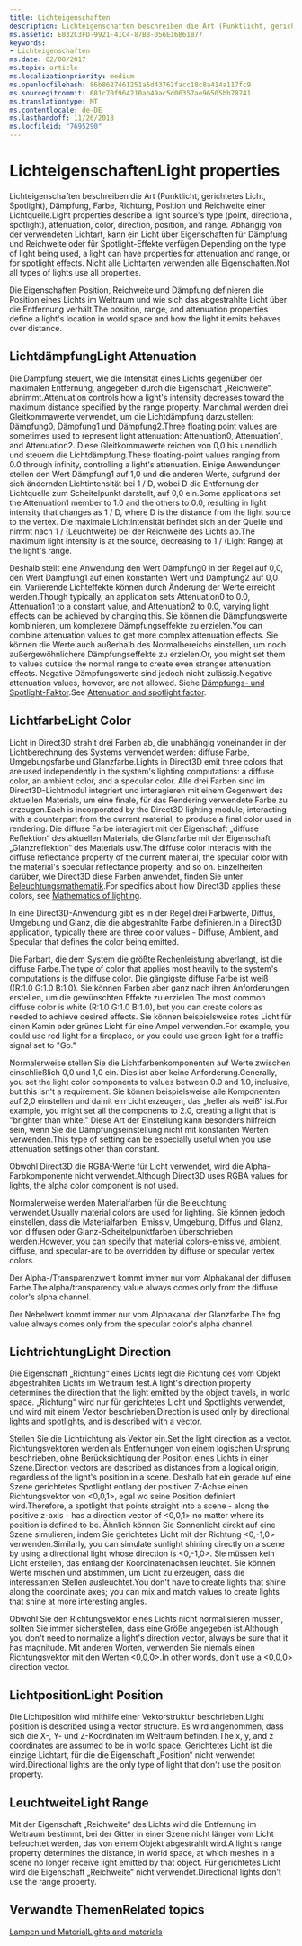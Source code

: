 ```yaml
---
title: Lichteigenschaften
description: Lichteigenschaften beschreiben die Art (Punktlicht, gerichtetes Licht, Spotlight), Dämpfung, Farbe, Richtung, Position und Reichweite einer Lichtquelle.
ms.assetid: E832C3FD-9921-41C4-87B8-056E16B61B77
keywords:
- Lichteigenschaften
ms.date: 02/08/2017
ms.topic: article
ms.localizationpriority: medium
ms.openlocfilehash: 86b8627461251a5d43762facc18c8a414a117fc9
ms.sourcegitcommit: 681c70f964210ab49ac5d06357ae96505bb78741
ms.translationtype: MT
ms.contentlocale: de-DE
ms.lasthandoff: 11/26/2018
ms.locfileid: "7695290"
---
```

# <a name="light-properties"></a><span data-ttu-id="9e393-104">Lichteigenschaften</span><span class="sxs-lookup"><span data-stu-id="9e393-104">Light properties</span></span>


<span data-ttu-id="9e393-105">Lichteigenschaften beschreiben die Art (Punktlicht, gerichtetes Licht, Spotlight), Dämpfung, Farbe, Richtung, Position und Reichweite einer Lichtquelle.</span><span class="sxs-lookup"><span data-stu-id="9e393-105">Light properties describe a light source's type (point, directional, spotlight), attenuation, color, direction, position, and range.</span></span> <span data-ttu-id="9e393-106">Abhängig von der verwendeten Lichtart, kann ein Licht über Eigenschaften für Dämpfung und Reichweite oder für Spotlight-Effekte verfügen.</span><span class="sxs-lookup"><span data-stu-id="9e393-106">Depending on the type of light being used, a light can have properties for attenuation and range, or for spotlight effects.</span></span> <span data-ttu-id="9e393-107">Nicht alle Lichtarten verwenden alle Eigenschaften.</span><span class="sxs-lookup"><span data-stu-id="9e393-107">Not all types of lights use all properties.</span></span>

<span data-ttu-id="9e393-108">Die Eigenschaften Position, Reichweite und Dämpfung definieren die Position eines Lichts im Weltraum und wie sich das abgestrahlte Licht über die Entfernung verhält.</span><span class="sxs-lookup"><span data-stu-id="9e393-108">The position, range, and attenuation properties define a light's location in world space and how the light it emits behaves over distance.</span></span>

## <a name="span-idlightattenuationspanspan-idlightattenuationspanspan-idlightattenuationspanlight-attenuation"></a><span data-ttu-id="9e393-109"><span id="Light_Attenuation"></span><span id="light_attenuation"></span><span id="LIGHT_ATTENUATION"></span>Lichtdämpfung</span><span class="sxs-lookup"><span data-stu-id="9e393-109"><span id="Light_Attenuation"></span><span id="light_attenuation"></span><span id="LIGHT_ATTENUATION"></span>Light Attenuation</span></span>


<span data-ttu-id="9e393-110">Die Dämpfung steuert, wie die Intensität eines Lichts gegenüber der maximalen Entfernung, angegeben durch die Eigenschaft „Reichweite“, abnimmt.</span><span class="sxs-lookup"><span data-stu-id="9e393-110">Attenuation controls how a light's intensity decreases toward the maximum distance specified by the range property.</span></span> <span data-ttu-id="9e393-111">Manchmal werden drei Gleitkommawerte verwendet, um die Lichtdämpfung darzustellen: Dämpfung0, Dämpfung1 und Dämpfung2.</span><span class="sxs-lookup"><span data-stu-id="9e393-111">Three floating point values are sometimes used to represent light attenuation: Attenuation0, Attenuation1, and Attenuation2.</span></span> <span data-ttu-id="9e393-112">Diese Gleitkommawerte reichen von 0,0 bis unendlich und steuern die Lichtdämpfung.</span><span class="sxs-lookup"><span data-stu-id="9e393-112">These floating-point values ranging from 0.0 through infinity, controlling a light's attenuation.</span></span> <span data-ttu-id="9e393-113">Einige Anwendungen stellen den Wert Dämpfung1 auf 1,0 und die anderen Werte, aufgrund der sich ändernden Lichtintensität bei 1 / D, wobei D die Entfernung der Lichtquelle zum Scheitelpunkt darstellt, auf 0,0 ein.</span><span class="sxs-lookup"><span data-stu-id="9e393-113">Some applications set the Attenuation1 member to 1.0 and the others to 0.0, resulting in light intensity that changes as 1 / D, where D is the distance from the light source to the vertex.</span></span> <span data-ttu-id="9e393-114">Die maximale Lichtintensität befindet sich an der Quelle und nimmt nach 1 / (Leuchtweite) bei der Reichweite des Lichts ab.</span><span class="sxs-lookup"><span data-stu-id="9e393-114">The maximum light intensity is at the source, decreasing to 1 / (Light Range) at the light's range.</span></span>

<span data-ttu-id="9e393-115">Deshalb stellt eine Anwendung den Wert Dämpfung0 in der Regel auf 0,0, den Wert Dämpfung1 auf einen konstanten Wert und Dämpfung2 auf 0,0 ein. Variierende Lichteffekte können durch Änderung der Werte erreicht werden.</span><span class="sxs-lookup"><span data-stu-id="9e393-115">Though typically, an application sets Attenuation0 to 0.0, Attenuation1 to a constant value, and Attenuation2 to 0.0, varying light effects can be achieved by changing this.</span></span> <span data-ttu-id="9e393-116">Sie können die Dämpfungswerte kombinieren, um komplexere Dämpfungseffekte zu erzielen.</span><span class="sxs-lookup"><span data-stu-id="9e393-116">You can combine attenuation values to get more complex attenuation effects.</span></span> <span data-ttu-id="9e393-117">Sie können die Werte auch außerhalb des Normalbereichs einstellen, um noch außergewöhnlichere Dämpfungseffekte zu erzielen.</span><span class="sxs-lookup"><span data-stu-id="9e393-117">Or, you might set them to values outside the normal range to create even stranger attenuation effects.</span></span> <span data-ttu-id="9e393-118">Negative Dämpfungswerte sind jedoch nicht zulässig.</span><span class="sxs-lookup"><span data-stu-id="9e393-118">Negative attenuation values, however, are not allowed.</span></span> <span data-ttu-id="9e393-119">Siehe [Dämpfungs- und Spotlight-Faktor](attenuation-and-spotlight-factor.md).</span><span class="sxs-lookup"><span data-stu-id="9e393-119">See [Attenuation and spotlight factor](attenuation-and-spotlight-factor.md).</span></span>

## <a name="span-idlightcolorspanspan-idlightcolorspanspan-idlightcolorspanlight-color"></a><span data-ttu-id="9e393-120"><span id="Light_Color"></span><span id="light_color"></span><span id="LIGHT_COLOR"></span>Lichtfarbe</span><span class="sxs-lookup"><span data-stu-id="9e393-120"><span id="Light_Color"></span><span id="light_color"></span><span id="LIGHT_COLOR"></span>Light Color</span></span>


<span data-ttu-id="9e393-121">Licht in Direct3D strahlt drei Farben ab, die unabhängig voneinander in der Lichtberechnung des Systems verwendet werden: diffuse Farbe, Umgebungsfarbe und Glanzfarbe.</span><span class="sxs-lookup"><span data-stu-id="9e393-121">Lights in Direct3D emit three colors that are used independently in the system's lighting computations: a diffuse color, an ambient color, and a specular color.</span></span> <span data-ttu-id="9e393-122">Alle drei Farben sind im Direct3D-Lichtmodul integriert und interagieren mit einem Gegenwert des aktuellen Materials, um eine finale, für das Rendering verwendete Farbe zu erzeugen.</span><span class="sxs-lookup"><span data-stu-id="9e393-122">Each is incorporated by the Direct3D lighting module, interacting with a counterpart from the current material, to produce a final color used in rendering.</span></span> <span data-ttu-id="9e393-123">Die diffuse Farbe interagiert mit der Eigenschaft „diffuse Reflektion“ des aktuellen Materials, die Glanzfarbe mit der Eigenschaft „Glanzreflektion“ des Materials usw.</span><span class="sxs-lookup"><span data-stu-id="9e393-123">The diffuse color interacts with the diffuse reflectance property of the current material, the specular color with the material's specular reflectance property, and so on.</span></span> <span data-ttu-id="9e393-124">Einzelheiten darüber, wie Direct3D diese Farben anwendet, finden Sie unter [Beleuchtungsmathematik](mathematics-of-lighting.md).</span><span class="sxs-lookup"><span data-stu-id="9e393-124">For specifics about how Direct3D applies these colors, see [Mathematics of lighting](mathematics-of-lighting.md).</span></span>

<span data-ttu-id="9e393-125">In eine Direct3D-Anwendung gibt es in der Regel drei Farbwerte, Diffus, Umgebung und Glanz, die die abgestrahlte Farbe definieren.</span><span class="sxs-lookup"><span data-stu-id="9e393-125">In a Direct3D application, typically there are three color values - Diffuse, Ambient, and Specular that defines the color being emitted.</span></span>

<span data-ttu-id="9e393-126">Die Farbart, die dem System die größte Rechenleistung abverlangt, ist die diffuse Farbe.</span><span class="sxs-lookup"><span data-stu-id="9e393-126">The type of color that applies most heavily to the system's computations is the diffuse color.</span></span> <span data-ttu-id="9e393-127">Die gängigste diffuse Farbe ist weiß ((R:1.0 G:1.0 B:1.0). Sie können Farben aber ganz nach ihren Anforderungen erstellen, um die gewünschten Effekte zu erzielen.</span><span class="sxs-lookup"><span data-stu-id="9e393-127">The most common diffuse color is white (R:1.0 G:1.0 B:1.0), but you can create colors as needed to achieve desired effects.</span></span> <span data-ttu-id="9e393-128">Sie können beispielsweise rotes Licht für einen Kamin oder grünes Licht für eine Ampel verwenden.</span><span class="sxs-lookup"><span data-stu-id="9e393-128">For example, you could use red light for a fireplace, or you could use green light for a traffic signal set to "Go."</span></span>

<span data-ttu-id="9e393-129">Normalerweise stellen Sie die Lichtfarbenkomponenten auf Werte zwischen einschließlich 0,0 und 1,0 ein. Dies ist aber keine Anforderung.</span><span class="sxs-lookup"><span data-stu-id="9e393-129">Generally, you set the light color components to values between 0.0 and 1.0, inclusive, but this isn't a requirement.</span></span> <span data-ttu-id="9e393-130">Sie können beispielsweise alle Komponenten auf 2,0 einstellen und damit ein Licht erzeugen, das „heller als weiß“ ist.</span><span class="sxs-lookup"><span data-stu-id="9e393-130">For example, you might set all the components to 2.0, creating a light that is "brighter than white."</span></span> <span data-ttu-id="9e393-131">Diese Art der Einstellung kann besonders hilfreich sein, wenn Sie die Dämpfungseinstellung nicht mit konstanten Werten verwenden.</span><span class="sxs-lookup"><span data-stu-id="9e393-131">This type of setting can be especially useful when you use attenuation settings other than constant.</span></span>

<span data-ttu-id="9e393-132">Obwohl Direct3D die RGBA-Werte für Licht verwendet, wird die Alpha-Farbkomponente nicht verwendet.</span><span class="sxs-lookup"><span data-stu-id="9e393-132">Although Direct3D uses RGBA values for lights, the alpha color component is not used.</span></span>

<span data-ttu-id="9e393-133">Normalerweise werden Materialfarben für die Beleuchtung verwendet.</span><span class="sxs-lookup"><span data-stu-id="9e393-133">Usually material colors are used for lighting.</span></span> <span data-ttu-id="9e393-134">Sie können jedoch einstellen, dass die Materialfarben, Emissiv, Umgebung, Diffus und Glanz, von diffusen oder Glanz-Scheitelpunktfarben überschrieben werden.</span><span class="sxs-lookup"><span data-stu-id="9e393-134">However, you can specify that material colors-emissive, ambient, diffuse, and specular-are to be overridden by diffuse or specular vertex colors.</span></span>

<span data-ttu-id="9e393-135">Der Alpha-/Transparenzwert kommt immer nur vom Alphakanal der diffusen Farbe.</span><span class="sxs-lookup"><span data-stu-id="9e393-135">The alpha/transparency value always comes only from the diffuse color's alpha channel.</span></span>

<span data-ttu-id="9e393-136">Der Nebelwert kommt immer nur vom Alphakanal der Glanzfarbe.</span><span class="sxs-lookup"><span data-stu-id="9e393-136">The fog value always comes only from the specular color's alpha channel.</span></span>

## <a name="span-idlightdirectionspanspan-idlightdirectionspanspan-idlightdirectionspanlight-direction"></a><span data-ttu-id="9e393-137"><span id="Light_Direction"></span><span id="light_direction"></span><span id="LIGHT_DIRECTION"></span>Lichtrichtung</span><span class="sxs-lookup"><span data-stu-id="9e393-137"><span id="Light_Direction"></span><span id="light_direction"></span><span id="LIGHT_DIRECTION"></span>Light Direction</span></span>


<span data-ttu-id="9e393-138">Die Eigenschaft „Richtung“ eines Lichts legt die Richtung des vom Objekt abgestrahlten Lichts im Weltraum fest.</span><span class="sxs-lookup"><span data-stu-id="9e393-138">A light's direction property determines the direction that the light emitted by the object travels, in world space.</span></span> <span data-ttu-id="9e393-139">„Richtung“ wird nur für gerichtetes Licht und Spotlights verwendet, und wird mit einem Vektor beschrieben.</span><span class="sxs-lookup"><span data-stu-id="9e393-139">Direction is used only by directional lights and spotlights, and is described with a vector.</span></span>

<span data-ttu-id="9e393-140">Stellen Sie die Lichtrichtung als Vektor ein.</span><span class="sxs-lookup"><span data-stu-id="9e393-140">Set the light direction as a vector.</span></span> <span data-ttu-id="9e393-141">Richtungsvektoren werden als Entfernungen von einem logischen Ursprung beschrieben, ohne Berücksichtigung der Position eines Lichts in einer Szene.</span><span class="sxs-lookup"><span data-stu-id="9e393-141">Direction vectors are described as distances from a logical origin, regardless of the light's position in a scene.</span></span> <span data-ttu-id="9e393-142">Deshalb hat ein gerade auf eine Szene gerichtetes Spotlight entlang der positiven Z-Achse einen Richtungsvektor von &lt;0,0,1&gt;, egal wo seine Position definiert wird.</span><span class="sxs-lookup"><span data-stu-id="9e393-142">Therefore, a spotlight that points straight into a scene - along the positive z-axis - has a direction vector of &lt;0,0,1&gt; no matter where its position is defined to be.</span></span> <span data-ttu-id="9e393-143">Ähnlich können Sie Sonnenlicht direkt auf eine Szene simulieren, indem Sie gerichtetes Licht mit der Richtung &lt;0,-1,0&gt; verwenden.</span><span class="sxs-lookup"><span data-stu-id="9e393-143">Similarly, you can simulate sunlight shining directly on a scene by using a directional light whose direction is &lt;0,-1,0&gt;.</span></span> <span data-ttu-id="9e393-144">Sie müssen kein Licht erstellen, das entlang der Koordinatenachsen leuchtet. Sie können Werte mischen und abstimmen, um Licht zu erzeugen, dass die interessanten Stellen ausleuchtet.</span><span class="sxs-lookup"><span data-stu-id="9e393-144">You don't have to create lights that shine along the coordinate axes; you can mix and match values to create lights that shine at more interesting angles.</span></span>

<span data-ttu-id="9e393-145">Obwohl Sie den Richtungsvektor eines Lichts nicht normalisieren müssen, sollten Sie immer sicherstellen, dass eine Größe angegeben ist.</span><span class="sxs-lookup"><span data-stu-id="9e393-145">Although you don't need to normalize a light's direction vector, always be sure that it has magnitude.</span></span> <span data-ttu-id="9e393-146">Mit anderen Worten, verwenden Sie niemals einen Richtungsvektor mit den Werten &lt;0,0,0&gt;.</span><span class="sxs-lookup"><span data-stu-id="9e393-146">In other words, don't use a &lt;0,0,0&gt; direction vector.</span></span>

## <a name="span-idlightpositionspanspan-idlightpositionspanspan-idlightpositionspanlight-position"></a><span data-ttu-id="9e393-147"><span id="Light_Position"></span><span id="light_position"></span><span id="LIGHT_POSITION"></span>Lichtposition</span><span class="sxs-lookup"><span data-stu-id="9e393-147"><span id="Light_Position"></span><span id="light_position"></span><span id="LIGHT_POSITION"></span>Light Position</span></span>


<span data-ttu-id="9e393-148">Die Lichtposition wird mithilfe einer Vektorstruktur beschrieben.</span><span class="sxs-lookup"><span data-stu-id="9e393-148">Light position is described using a vector structure.</span></span> <span data-ttu-id="9e393-149">Es wird angenommen, dass sich die X-, Y- und Z-Koordinaten im Weltraum befinden.</span><span class="sxs-lookup"><span data-stu-id="9e393-149">The x, y, and z coordinates are assumed to be in world space.</span></span> <span data-ttu-id="9e393-150">Gerichtetes Licht ist die einzige Lichtart, für die die Eigenschaft „Position“ nicht verwendet wird.</span><span class="sxs-lookup"><span data-stu-id="9e393-150">Directional lights are the only type of light that don't use the position property.</span></span>

## <a name="span-idlightrangespanspan-idlightrangespanspan-idlightrangespanlight-range"></a><span data-ttu-id="9e393-151"><span id="Light_Range"></span><span id="light_range"></span><span id="LIGHT_RANGE"></span>Leuchtweite</span><span class="sxs-lookup"><span data-stu-id="9e393-151"><span id="Light_Range"></span><span id="light_range"></span><span id="LIGHT_RANGE"></span>Light Range</span></span>


<span data-ttu-id="9e393-152">Mit der Eigenschaft „Reichweite“ des Lichts wird die Entfernung im Weltraum bestimmt, bei der Gitter in einer Szene nicht länger vom Licht beleuchtet werden, das von einem Objekt abgestrahlt wird.</span><span class="sxs-lookup"><span data-stu-id="9e393-152">A light's range property determines the distance, in world space, at which meshes in a scene no longer receive light emitted by that object.</span></span> <span data-ttu-id="9e393-153">Für gerichtetes Licht wird die Eigenschaft „Reichweite“ nicht verwendet.</span><span class="sxs-lookup"><span data-stu-id="9e393-153">Directional lights don't use the range property.</span></span>

## <a name="span-idrelated-topicsspanrelated-topics"></a><span data-ttu-id="9e393-154"><span id="related-topics"></span>Verwandte Themen</span><span class="sxs-lookup"><span data-stu-id="9e393-154"><span id="related-topics"></span>Related topics</span></span>


[<span data-ttu-id="9e393-155">Lampen und Material</span><span class="sxs-lookup"><span data-stu-id="9e393-155">Lights and materials</span></span>](lights-and-materials.md)

 

 




